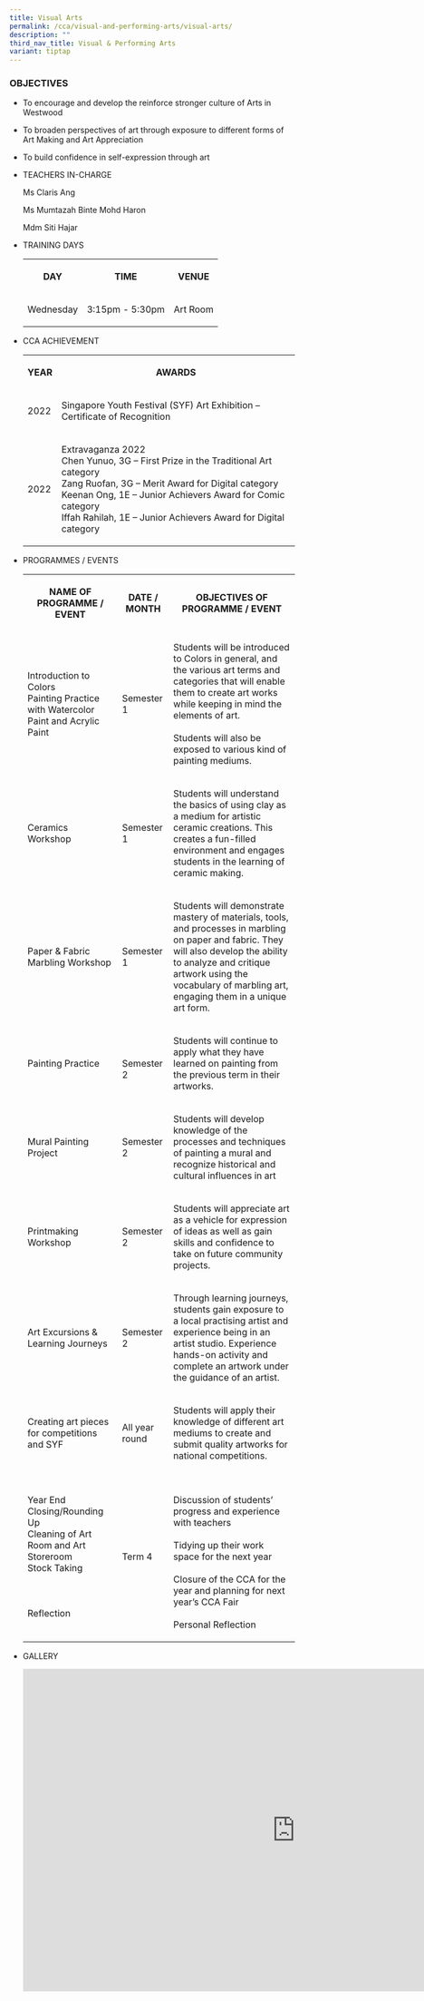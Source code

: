```yaml
---
title: Visual Arts
permalink: /cca/visual-and-performing-arts/visual-arts/
description: ""
third_nav_title: Visual & Performing Arts
variant: tiptap
---
```

<h3>OBJECTIVES</h3><ul data-tight="true" class="tight"><li><p>To encourage and develop the reinforce stronger culture of Arts in Westwood</p></li><li><p>To broaden perspectives of art through exposure to different forms of Art Making and Art Appreciation</p></li><li><p>To build confidence in self-expression through art</p></li></ul><ul><li><p>TEACHERS IN-CHARGE</p><p>Ms Claris Ang</p><p>Ms Mumtazah Binte Mohd Haron</p><p>Mdm Siti Hajar</p></li><li><p>TRAINING DAYS</p><p></p><table><tbody><tr><th rowspan="1" colspan="1"><p>DAY</p></th><th rowspan="1" colspan="1"><p>TIME</p></th><th rowspan="1" colspan="1"><p>VENUE<br></p></th></tr><tr><td rowspan="1" colspan="1"><p>Wednesday</p></td><td rowspan="1" colspan="1"><p>3:15pm - 5:30pm</p></td><td rowspan="1" colspan="1"><p>Art Room<br></p></td></tr></tbody></table></li><li><p>CCA ACHIEVEMENT</p><p></p><table><tbody><tr><th rowspan="1" colspan="1"><p>YEAR</p></th><th rowspan="1" colspan="1"><p>AWARDS</p></th></tr><tr><td rowspan="1" colspan="1"><p>2022</p></td><td rowspan="1" colspan="1"><p>Singapore Youth Festival (SYF) Art Exhibition – Certificate of Recognition</p></td></tr><tr><td rowspan="1" colspan="1"><p>2022</p></td><td rowspan="1" colspan="1"><p>Extravaganza 2022<br>Chen Yunuo, 3G – First Prize in the Traditional Art category<br>Zang Ruofan, 3G – Merit Award for Digital category<br>Keenan Ong, 1E – Junior Achievers Award for Comic category<br>Iffah Rahilah, 1E – Junior Achievers Award for Digital category</p></td></tr></tbody></table></li><li><p>PROGRAMMES / EVENTS</p><p></p><table><tbody><tr><th rowspan="1" colspan="1"><p>NAME OF PROGRAMME / EVENT</p></th><th rowspan="1" colspan="1"><p>DATE / MONTH</p></th><th rowspan="1" colspan="1"><p>OBJECTIVES OF PROGRAMME / EVENT</p></th></tr><tr><td rowspan="1" colspan="1"><p>Introduction to Colors <br>Painting Practice with Watercolor Paint and Acrylic Paint<br></p></td><td rowspan="1" colspan="1"><p>Semester 1<br></p></td><td rowspan="1" colspan="1"><p>Students will be introduced to Colors in general, and the various art terms and categories that will enable them to create art works while keeping in mind the elements of art.<br><br>Students will also be exposed to various kind of painting mediums.</p></td></tr><tr><td rowspan="1" colspan="1"><p>Ceramics Workshop</p></td><td rowspan="1" colspan="1"><p>Semester 1</p></td><td rowspan="1" colspan="1"><p>Students will understand the basics of using clay as a medium for artistic ceramic creations. This creates a fun-filled environment and engages students in the learning of ceramic making. <br></p></td></tr><tr><td rowspan="1" colspan="1"><p>Paper &amp; Fabric Marbling Workshop</p></td><td rowspan="1" colspan="1"><p>Semester 1</p></td><td rowspan="1" colspan="1"><p>Students will demonstrate mastery of materials, tools, and processes in marbling on paper and fabric. They will also develop the ability to analyze and critique artwork using the vocabulary of marbling art, engaging them in a unique art form.<br></p></td></tr><tr><td rowspan="1" colspan="1"><p>Painting Practice<br></p></td><td rowspan="1" colspan="1"><p><br>Semester 2</p></td><td rowspan="1" colspan="1"><p>Students will continue to apply what they have learned on painting from the previous term in their artworks. <br></p></td></tr><tr><td rowspan="1" colspan="1"><p>Mural Painting Project</p></td><td rowspan="1" colspan="1"><p>Semester 2</p></td><td rowspan="1" colspan="1"><p>Students will develop knowledge of the processes and techniques of painting a mural and recognize historical and cultural influences in art<br></p></td></tr><tr><td rowspan="1" colspan="1"><p>Printmaking Workshop</p></td><td rowspan="1" colspan="1"><p>Semester 2</p></td><td rowspan="1" colspan="1"><p>Students will appreciate art as a vehicle for expression of ideas as well as gain skills and confidence to take on future community projects.</p></td></tr><tr><td rowspan="1" colspan="1"><p>Art Excursions &amp; Learning Journeys</p></td><td rowspan="1" colspan="1"><p>Semester 2</p></td><td rowspan="1" colspan="1"><p>Through learning journeys, students gain exposure to a local practising artist and experience being in an artist studio. Experience hands-on activity and complete an artwork under the guidance of an artist.</p></td></tr><tr><td rowspan="1" colspan="1"><p>Creating art pieces for competitions and SYF</p></td><td rowspan="1" colspan="1"><p>All year round</p></td><td rowspan="1" colspan="1"><p>Students will apply their knowledge of different art mediums to create and submit quality artworks for national competitions.</p></td></tr><tr><td rowspan="1" colspan="1"><p>Year End Closing/Rounding Up<br>Cleaning of Art Room and Art Storeroom<br>Stock Taking<br><br><br><br>Reflection</p></td><td rowspan="1" colspan="1"><p>Term 4<br></p></td><td rowspan="1" colspan="1"><p><br>Discussion of students’ progress and experience with teachers<br><br>Tidying up their work space for the next year<br><br>Closure of the CCA for the year and planning for next year’s CCA Fair<br><br>Personal Reflection</p></td></tr></tbody></table></li><li><p>GALLERY</p><p></p><div class="iframe-wrapper"><iframe height="569" width="960" allowfullscreen="true" frameborder="0" src="https://docs.google.com/presentation/d/e/2PACX-1vSeZFU1caHeo-t5MGcHe7a9WYUugoQO6S1eq9uytN6mAXCU91Un-oneyM1diBBV0CslDGbcz3yn-Old/embed?start=true&amp;loop=true&amp;delayms=3000"></iframe></div><p></p></li></ul><p></p>